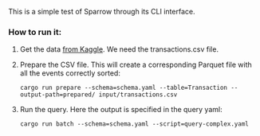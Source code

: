 This is a simple test of Sparrow through its CLI interface.

### How to run it:

1. Get the data [from Kaggle](https://www.kaggle.com/c/kkbox-churn-prediction-challenge/data). We need the transactions.csv file.

2. Prepare the CSV file. This will create a corresponding Parquet file with all the events correctly sorted:

   `cargo run prepare --schema=schema.yaml --table=Transaction --output-path=prepared/ input/transactions.csv`

3. Run the query. Here the output is specified in the query yaml:

   `cargo run batch --schema=schema.yaml --script=query-complex.yaml`
